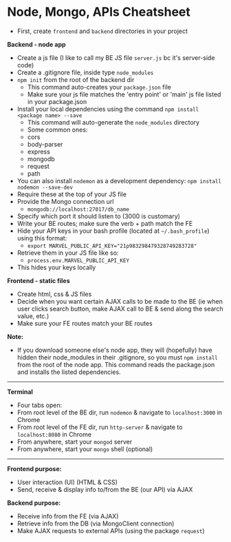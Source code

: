 # Node, Mongo, APIs Cheatsheet

- First, create `frontend` and `backend` directories in your project

**Backend - node app**
- Create a js file (I like to call my BE JS file `server.js` bc it's server-side code)
- Create a .gitignore file, inside type `node_modules`
- `npm init` from the root of the backend dir
  - This command auto-creates your `package.json` file
  - Make sure your js file matches the 'entry point' or 'main' js file listed in your package.json
- Install your local dependencies using the command `npm install <package name> --save`
  - This command will auto-generate the `node_modules` directory
  - Some common ones:
  - cors
  - body-parser
  - express
  - mongodb
  - request
  - path
- You can also install `nodemon` as a development dependency: `npm install nodemon --save-dev`
- Require these at the top of your JS file
- Provide the Mongo connection url
  - `mongodb://localhost:27017/db_name`
- Specify which port it should listen to (3000 is customary)
- Write your BE routes; make sure the verb + path match the FE
- Hide your API keys in your bash profile (located at `~/.bash_profile`) using this format:
  - `export MARVEL_PUBLIC_API_KEY="21p983298479328749283728"`
- Retrieve them in your JS file like so:
  - `process.env.MARVEL_PUBLIC_API_KEY`
- This hides your keys locally


**Frontend - static files**
- Create html, css & JS files
- Decide when you want certain AJAX calls to be made to the BE (ie when user clicks search button, make AJAX call to BE & send along the search value, etc.)
- Make sure your FE routes match your BE routes


**Note:**
- If you download someone else's node app, they will (hopefully) have hidden their node_modules in their .gitignore, so you must `npm install` from the root of the node app. This command reads the package.json and installs the listed dependencies.


---


**Terminal**
- Four tabs open:
- From root level of the BE dir, run `nodemon` & navigate to `localhost:3000` in Chrome
- From root level of the FE dir, run `http-server` & navigate to `localhost:8080` in Chrome
- From anywhere, start your `mongod` server
- From anywhere, start your `mongo` shell (optional)  


---


**Frontend purpose:**
- User interaction (UI) (HTML & CSS)
- Send, receive & display info to/from the BE (our API) via AJAX

**Backend purpose:**
- Receive info from the FE (via AJAX)
- Retrieve info from the DB (via MongoClient connection)
- Make AJAX requests to external APIs (using the package `request`)
